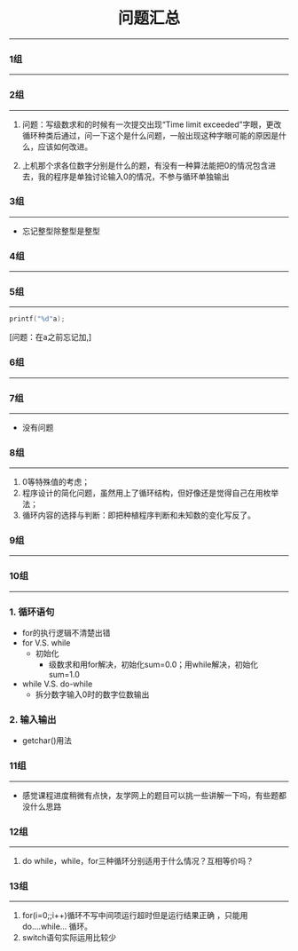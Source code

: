 <h1><center>问题汇总</center></h1>


---



### 1组

---



### 2组

---

1. 问题：写级数求和的时候有一次提交出现“Time limit exceeded”字眼，更改循环种类后通过，问一下这个是什么问题，一般出现这种字眼可能的原因是什么，应该如何改进。

2. 上机那个求各位数字分别是什么的题，有没有一种算法能把0的情况包含进去，我的程序是单独讨论输入0的情况，不参与循环单独输出



### 3组

---
- 忘记整型除整型是整型


### 4组

---





### 5组

---

```c
printf("%d"a);
```

[问题：在a之前忘记加,]

### 6组

---



### 7组

---

* 没有问题

### 8组

---

1. 0等特殊值的考虑；
2. 程序设计的简化问题，虽然用上了循环结构，但好像还是觉得自己在用枚举法；
3. 循环内容的选择与判断：即把种植程序判断和未知数的变化写反了。

### 9组

---



### 10组

---

### 1. 循环语句

   - for的执行逻辑不清楚出错
   - for V.S. while
     + 初始化
       * 级数求和用for解决，初始化sum=0.0；用while解决，初始化sum=1.0
   - while V.S. do-while
     + 拆分数字输入0时的数字位数输出

### 2. 输入输出

   - getchar()用法

### 11组

---

* 感觉课程进度稍微有点快，友学网上的题目可以挑一些讲解一下吗，有些题都没什么思路

### 12组

---

1. do while，while，for三种循环分别适用于什么情况？互相等价吗？

### 13组

---

1. for(i=0;;i++)循环不写中间项运行超时但是运行结果正确 ，只能用do….while… 循环。
2. switch语句实际运用比较少

